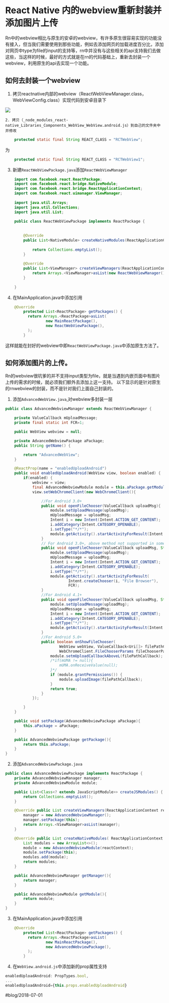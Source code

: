 # React Native 内的webview重新封装并添加图片上传
Rn中的webview相比与原生的安卓的webview，有许多原生很容易实现的功能没有接入，但当我们需要使用到那些功能，例如去添加网页的加载进度百分比，添加对网页中type为file的input的支持等，rn中并没有与这些相关的api支持我们去做这些，当这样的时候，最好的方式就是在rn的代码基础上，重新去封装一个webview，利用原生的api去实现一个功能。
## 如何去封装一个webview
1. 拷贝reactnative内部的webview（ReactWebViewManager.class，WebViewConfig.class）实现代码到安卓目录下

  ![](https://lenore-1254182071.cossh.myqcloud.com/blog/2018-06-13-072824.png)

	2. 拷贝（_node_modules_react-native_Libraries_Components_WebView_WebView.android.js）到自己的文件夹中并修改
```java
    protected static final String REACT_CLASS = "RCTWebView";
```
为
```java
    protected static final String REACT_CLASS = "RCTWebView1";
```
3. 新建`ReactWebViewPackage.java`添加`ReactWebViewManager`
```java
    import com.facebook.react.ReactPackage;
    import com.facebook.react.bridge.NativeModule;
    import com.facebook.react.bridge.ReactApplicationContext;
    import com.facebook.react.uimanager.ViewManager;
    
    import java.util.Arrays;
    import java.util.Collections;
    import java.util.List;
    
    public class ReactWebViewPackage implements ReactPackage {
    
    
        @Override
        public List<NativeModule> createNativeModules(ReactApplicationContext reactContext) {
    
            return Collections.emptyList();
        }
    
        @Override
        public List<ViewManager> createViewManagers(ReactApplicationContext reactContext) {
            return Arrays.<ViewManager>asList(new ReactWebViewManager());
        }
    
    }
```
4. 在MainApplication.java中添加引用
```java
    @Override
        protected List<ReactPackage> getPackages() {
          return Arrays.<ReactPackage>asList(
                  new MainReactPackage(),
                  new ReactWebViewPackage(),
          );
        }
```
这样就能在封好的webview中即`ReactWebViewPackage.java`中添加原生方法了。
## 如何添加图片的上传。
Rn的webview很坑爹的并不支持input类型为file，就是当遇到内嵌页面中有图片上传的需求的时候，就必须我们额外去添加上这一支持。
以下显示的是针对原生的rnwebview的封装，而不是针对我们上面自己封装的。
1. 添加`AdvancedWebView.java`,对webview多封装一层
```java
public class AdvancedWebviewManager extends ReactWebViewManager {

    private ValueCallback mUploadMessage;
    private final static int FCR=1;

    public WebView webview = null;

    private AdvancedWebviewPackage aPackage;
    public String getName() {

        return "AdvancedWebView";
    }

    @ReactProp(name = "enabledUploadAndroid")
    public void enabledUploadAndroid(WebView view, boolean enabled) {
        if(enabled) {
            webview = view;
            final AdvancedWebviewModule module = this.aPackage.getModule();
            view.setWebChromeClient(new WebChromeClient(){

                //For Android 3.0+
                public void openFileChooser(ValueCallback uploadMsg){
                    module.setUploadMessage(uploadMsg);
                    mUploadMessage = uploadMsg;
                    Intent i = new Intent(Intent.ACTION_GET_CONTENT);
                    i.addCategory(Intent.CATEGORY_OPENABLE);
                    i.setType("*/*");
                    module.getActivity().startActivityForResult(Intent.createChooser(i, "File Chooser"), FCR);
                }
                // For Android 3.0+, above method not supported in some android 3+ versions, in such case we use this
                public void openFileChooser(ValueCallback uploadMsg, String acceptType){
                    module.setUploadMessage(uploadMsg);
                    mUploadMessage = uploadMsg;
                    Intent i = new Intent(Intent.ACTION_GET_CONTENT);
                    i.addCategory(Intent.CATEGORY_OPENABLE);
                    i.setType("*/*");
                    module.getActivity().startActivityForResult(
                            Intent.createChooser(i, "File Browser"),
                            FCR);
                }
                //For Android 4.1+
                public void openFileChooser(ValueCallback uploadMsg, String acceptType, String capture){
                    module.setUploadMessage(uploadMsg);
                    mUploadMessage = uploadMsg;
                    Intent i = new Intent(Intent.ACTION_GET_CONTENT);
                    i.addCategory(Intent.CATEGORY_OPENABLE);
                    i.setType("*/*");
                    module.getActivity().startActivityForResult(Intent.createChooser(i, "File Chooser"), FCR);
                }
                //For Android 5.0+
                public boolean onShowFileChooser(
                        WebView webView, ValueCallback<Uri[]> filePathCallback,
                        WebChromeClient.FileChooserParams fileChooserParams) {
                    module.setmUploadCallbackAboveL(filePathCallback);
                    /*if(mUMA != null){
                        mUMA.onReceiveValue(null);
                    }*/
                    if (module.grantPermissions()) {
                        module.uploadImage(filePathCallback);
                    }
                    return true;
                }
            });

        }
    }

    public void setPackage(AdvancedWebviewPackage aPackage){
        this.aPackage = aPackage;
    }

    public AdvancedWebviewPackage getPackage(){
        return this.aPackage;
    }
}
```
2. 添加`AdvancedWebviewPackage.java`
```java
public class AdvancedWebviewPackage implements ReactPackage {
    private AdvancedWebviewManager manager;
    private AdvancedWebviewModule module;

    public List<Class<? extends JavaScriptModule>> createJSModules() {
        return Collections.emptyList();
    }

    @Override public List createViewManagers(ReactApplicationContext reactContext) {
        manager = new AdvancedWebviewManager();
        manager.setPackage(this);
        return Arrays.<ViewManager>asList(manager);
    }

    @Override public List createNativeModules( ReactApplicationContext reactContext) {
        List modules = new ArrayList<>();
        module = new AdvancedWebviewModule(reactContext);
        module.setPackage(this);
        modules.add(module);
        return modules;
    }

    public AdvancedWebviewManager getManager(){
        return manager;
    }

    public AdvancedWebviewModule getModule(){
        return module;
    }
}
```

3. 在MainApplication.java中添加引用
```java
    @Override
        protected List<ReactPackage> getPackages() {
          return Arrays.<ReactPackage>asList(
                  new MainReactPackage(),
                  new AdvancedWebviewPackage(),
          );
        }
```
4. 在`WebView.android.js`中添加新的prop属性支持
```js
enabledUploadAndroid: PropTypes.bool,
...
enabledUploadAndroid={this.props.enabledUploadAndroid}
```
#blog/2018-07-01